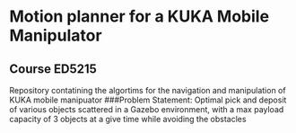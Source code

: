 # Motion planner for a KUKA Mobile Manipulator
## Course ED5215
Repository contatining the algortims for the navigation and manipulation of KUKA mobile manipuator
###Problem Statement:
Optimal pick and deposit of various objects scattered in a Gazebo environment, with a max payload capacity of 3 objects at a give time while avoiding the obstacles
